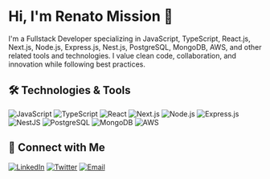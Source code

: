 # Hi, I'm Renato Mission 👋

I'm a Fullstack Developer specializing in JavaScript, TypeScript, React.js, Next.js, Node.js, Express.js, Nest.js, PostgreSQL, MongoDB, AWS, and other related tools and technologies. I value clean code, collaboration, and innovation while following best practices.

## 🛠️ Technologies & Tools

![JavaScript](https://img.shields.io/badge/-JavaScript-black?style=flat-square&logo=javascript)
![TypeScript](https://img.shields.io/badge/-TypeScript-black?style=flat-square&logo=typescript)
![React](https://img.shields.io/badge/-React-black?style=flat-square&logo=react)
![Next.js](https://img.shields.io/badge/-Next.js-black?style=flat-square&logo=next.js)
![Node.js](https://img.shields.io/badge/-Node.js-black?style=flat-square&logo=node.js)
![Express.js](https://img.shields.io/badge/-Express.js-black?style=flat-square&logo=express)
![NestJS](https://img.shields.io/badge/-NestJS-black?style=flat-square&logo=nestjs)
![PostgreSQL](https://img.shields.io/badge/-PostgreSQL-black?style=flat-square&logo=postgresql)
![MongoDB](https://img.shields.io/badge/-MongoDB-black?style=flat-square&logo=mongodb)
![AWS](https://img.shields.io/badge/-AWS-black?style=flat-square&logo=amazon-aws)

## 🤝 Connect with Me

[![LinkedIn](https://img.shields.io/badge/-LinkedIn-blue?style=flat-square&logo=linkedin)](https://www.linkedin.com/in/renmission/)
[![Twitter](https://img.shields.io/badge/-Twitter-blue?style=flat-square&logo=twitter)]([https://twitter.com/ren_mission](https://x.com/ren_mission))
[![Email](https://img.shields.io/badge/-Email-blue?style=flat-square&logo=gmail)](mailto:missionrenjr@gmail.com)
